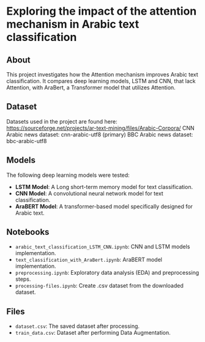 # Exploring the impact of the attention mechanism in Arabic text classification

## About
This project investigates how the Attention mechanism improves Arabic text classification. It compares deep learning models, LSTM and CNN, that lack Attention, with AraBert, a Transformer model that utilizes Attention.

## Dataset
Datasets used in the project are found here:
https://sourceforge.net/projects/ar-text-mining/files/Arabic-Corpora/
CNN Arabic news dataset: cnn-arabic-utf8 (primary)
BBC Arabic news dataset: bbc-arabic-utf8

## Models
The following deep learning models were tested:
- **LSTM Model**: A Long short-term memory model for text classification.
- **CNN Model**: A convolutional neural network model for text classification.
- **AraBERT Model**: A transformer-based model specifically designed for Arabic text.

## Notebooks
- `arabic_text_classification_LSTM_CNN.ipynb`: CNN and LSTM models implementation.
- `text_classification_with_AraBert.ipynb`:  AraBERT model implementation.
- `preprocessing.ipynb`: Exploratory data analysis (EDA) and preprocessing steps.
- `processing-files.ipynb`: Create .csv dataset from the downloaded dataset.

## Files
- `dataset.csv`: The saved dataset after processing.
- `train_data.csv`: Dataset after performing Data Augmentation.
